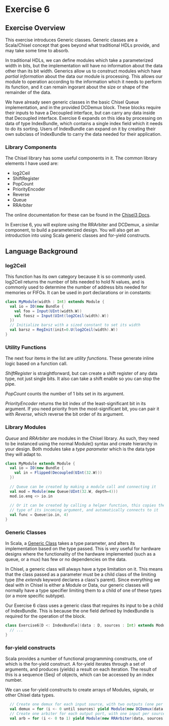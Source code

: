 Exercise 6
==========

## Exercise Overview

This exercise introduces Generic classes.  Generic classes are a Scala/Chisel concept that goes beyond what traditional
HDLs provide, and may take some time to absorb.

In traditional HDLs, we can define modules which take a parameterized width in bits, but the implementation will have
no information about the data other than its bit width.  Generics allow us to construct modules which have *partial
information* about the data our module is processing.  This allows our module to operation according to the information
which it needs to perform its function, and it can remain ingorant about the size or shape of the remainder of the
data.

We have already seen generic classes in the basic Chisel Queue implementation, and in the provided DCDemux block.
These blocks require their inputs to have a Decoupled interface, but can carry any data inside that Decoupled interface.
Exercise 6 expands on this idea by processing on data of type IndexBundle, which contains a single index field which
it needs to do its sorting.  Users of IndexBundle can expand on it by creating their own subclass of IndexBundle to 
carry the data needed for their application.

### Library Components

The Chisel library has some useful components in it.  The common library elements I have used are:

 - log2Ceil
 - ShiftRegister
 - PopCount
 - PriorityEncoder
 - Reverse
 - Queue
 - RRArbiter

The online documentation for these can be found in the [Chisel3 Docs](https://javadoc.io/static/edu.berkeley.cs/chisel3_2.12/3.2.6/chisel3/util/index.html).

In Exercise 6, you will explore using the RRArbiter and DCDemux, a similar component, to build a parameterized
design.  You will also get an introduction into using Scala generic classes and for-yield constructs.

## Language Background

### log2Ceil

This function has its own category because it is so commonly used.  log2Ceil returns the number of bits needed to hold N
values, and is commonly used to determine the number of address bits needed for memories or FIFOs.  It can be used in
port declarations or in constants:

```scala
class MyModule(width : Int) extends Module {
  val io = IO(new Bundle {
    val foo = Input(UInt(width.W))
    val foosz = Input(UInt(log2Ceil(width).W))
  })
  // Initialize barsz with a sized constant to set its width
  val barsz = RegInit(init=0.U(log2Ceil(width).W))
}
```

### Utility Functions

The next four items in the list are *utility functions*.  These generate inline logic based on a function call.

*ShiftRegister* is straightforward, but can create a shift register of any data type, not just single bits.  It also
can take a shift enable so you can stop the pipe.

*PopCount* counts the number of 1 bits set in its argument.

*PriorityEncoder* returns the bit index of the least-significant bit in its argument.  If you need priority from the
most-significant bit, you can pair it with *Reverse*, which reverse the bit order of its argument.

### Library Modules

*Queue* and *RRArbiter* are modules in the Chisel library.  As such, they need to be instanced using the normal
Module() syntax and create hierarchy in your design.  Both modules take a *type parameter* which is the data type
they will adapt to.  

```scala
class MyModule extends Module {
  val io = IO(new Bundle {
    val in = Flipped(Decoupled(UInt(32.W)))
  })
  
  // Queue can be created by making a module call and connecting it
  val mod = Module(new Queue(UInt(32.W, depth=4)))
  mod.io.enq <> io.in
  
  // Or it can be created by calling a helper function, this copies the 
  // type of its incoming argument, and automatically connects to it
  val func = Queue(io.in, 4)
}
```

### Generic Classes

In Scala, a [Generic Class](https://docs.scala-lang.org/tour/generic-classes.html) takes a type parameter, and alters
its implementation based on the type passed.  This is very useful for hardware designs where the functionality of 
the hardware implemented (such as a queue, or a mux) has few or no dependencies on the data.

In Chisel, a generic class will always have a type limitation on it.  This means that the class passed as a parameter
must be a child class of the limiting type (the *extends* keyword declares a class's parent).  Since everything we 
deal with in Chisel is either a Module or Data, our generic classes will normally have a type specifier limiting them
to a child of one of these types (or a more specific subtype).

Our Exercise 6 class uses a generic class that requires its input to be a child of IndexBundle.  This is because the
one field defined by IndexBundle is required for the operation of the block.

```scala
class Exercise6[D <: IndexBundle](data : D, sources : Int) extends Module {
  // ...
}
```

### for-yield constructs

Scala provides a number of functional programming constructs, one of which is the for-yield construct.  A for-yield
iterates through a set of arguments, and produces (yields) a result on each iteration.  The result of this is a sequence
(Seq) of objects, which can be accessed by an index number.

We can use for-yield constructs to create arrays of Modules, signals, or other Chisel data types.

```scala
  // Create one demux for each input source, with two outputs (one per arbiter)
  val demux = for (i <- 0 until sources) yield Module(new DCDemux(data, 2))
  // Create one arbiter for each output port, with one input per source
  val arb = for (i <- 0 to 1) yield Module(new RRArbiter(data, sources))
```
